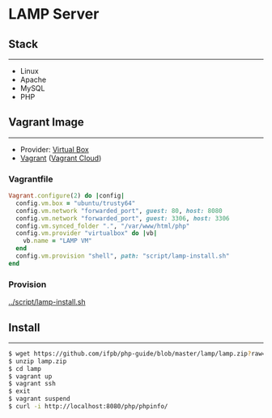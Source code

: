 # LAMP Server

## Stack
---

* Linux
* Apache
* MySQL
* PHP

## Vagrant Image
---

* Provider: [Virtual Box](https://www.virtualbox.org)
* [Vagrant](https://www.vagrantup.com) ([Vagrant Cloud](https://app.vagrantup.com/boxes/search))

### Vagrantfile

```rb
Vagrant.configure(2) do |config|
  config.vm.box = "ubuntu/trusty64"
  config.vm.network "forwarded_port", guest: 80, host: 8080
  config.vm.network "forwarded_port", guest: 3306, host: 3306
  config.vm.synced_folder ".", "/var/www/html/php"
  config.vm.provider "virtualbox" do |vb|
    vb.name = "LAMP VM"
  end
  config.vm.provision "shell", path: "script/lamp-install.sh"
end
```

### Provision

[../script/lamp-install.sh](https://github.com/ifpb/php-guide/blob/master/script/lamp-install.sh)

## Install
---

```sh
$ wget https://github.com/ifpb/php-guide/blob/master/lamp/lamp.zip?raw=true
$ unzip lamp.zip
$ cd lamp
$ vagrant up
$ vagrant ssh
$ exit
$ vagrant suspend
$ curl -i http://localhost:8080/php/phpinfo/
```